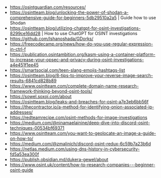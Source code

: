 - https://osintguardian.com/resources/
- https://osintteam.blog/unlocking-the-power-of-shodan-a-comprehensive-guide-for-beginners-5db29510a2a5 | Guide how to use Shodan
- https://osintteam.blog/utilizing-chatgpt-for-osint-investigations-8299ce16dd28 | How to use ChatGPT for OSINT investigations
- https://github.com/Ishanoshada/GDorks/
- https://freecodecamp.org/news/how-do-you-use-regular-expression-in-ctrl-f
- https://publication.osintambition.org/kasm-using-a-container-platform-to-increase-your-opsec-and-privacy-during-osint-investigations-a4e451f1ee45
- https://smartsocial.com/teen-slang-emojis-hashtags-list
- https://osintteam.blog/8-tips-to-improve-your-reverse-image-search-results-6841cd828b89
- https://www.osintteam.com/complete-domain-name-research-framework-thinking-beyond-osint-tools/
- https://sowel.soxoj.com/about
- https://osintteam.blog/leaks-and-breaches-for-osint-a7e3eb6bb56f
- https://thecontractor.io/a-method-for-identifying-onion-associated-ip-addresses/
- https://redteamrecipe.com/osint-methods-for-image-investigations
- https://medium.com/@ninamaelainine/deep-dive-into-discord-osint-techniques-00534bf69371
- https://www.osintteam.com/you-want-to-geolocate-an-image-a-guide-on-how-to/
- https://medium.com/@zmalinich/discord-osint-redux-6c59b7a23b6d
- https://netlas.medium.com/using-dns-history-in-cybersecurity-fd5a53ea300f
- https://publish.obsidian.md/dukera-gewel/about
- https://www.osint.uk/content/how-to-research-companies---beginner-osint-guide
